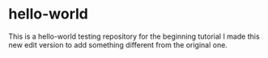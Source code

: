 # hello-world
This is a hello-world testing repository for the beginning tutorial
I made this new edit version to add something different from the original one.
